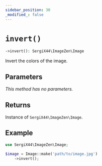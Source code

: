 ```yaml
---
sidebar_position: 30
_modified_: false
---
```

# `invert()`

```php
->invert(): SergiX44\ImageZen\Image
```
Invert the colors of the image.

## Parameters

<i>This method has no parameters.</i>

## Returns

Instance of `SergiX44\ImageZen\Image`.

## Example

```php
use SergiX44\ImageZen\Image;

$image = Image::make('path/to/image.jpg')
    ->invert();

```
